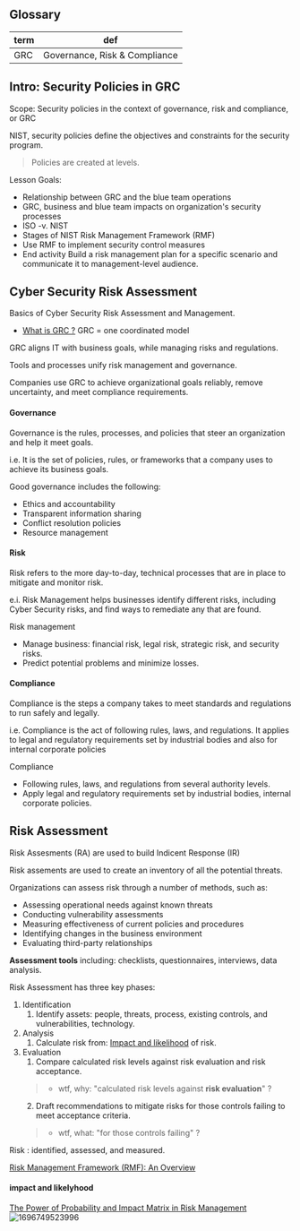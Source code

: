 ## Glossary
|term|def|
|-|---|
|GRC|Governance, Risk & Compliance|

## Intro: Security Policies in GRC

Scope: Security policies in the context of governance, risk and compliance, or GRC

NIST, security policies define the objectives and constraints for the security program. 
> Policies are created at levels.

Lesson Goals:
- Relationship between GRC and the blue team operations
-  GRC, business and blue team impacts on organization's security processes
- ISO -v. NIST
- Stages of NIST Risk Management Framework (RMF)
- Use RMF to implement security control measures
- End activity Build a risk management plan for a specific scenario and communicate it to management-level audience.

 ## Cyber Security Risk Assessment 
Basics of Cyber Security Risk Assessment and Management.
- [What is GRC ?](https://aws.amazon.com/what-is/grc/#:%7E:text=help%20with%20GRC%3F-,What%20is%20GRC%3F,its%20technological%20innovation%20and%20adoption)
GRC = one coordinated model

GRC aligns IT with business goals, while managing risks and regulations.

Tools and processes unify risk management and governance.

Companies use GRC to achieve organizational goals reliably, remove uncertainty, and meet compliance requirements.

#### Governance
Governance is the rules, processes, and policies that steer an organization and help it meet goals.

i.e. It is the set of policies, rules, or frameworks that a company uses to achieve its business goals.
 
Good governance includes the following:
- Ethics and accountability
- Transparent information sharing
- Conflict resolution policies
- Resource management


#### Risk
Risk refers to the more day-to-day, technical processes that are in place to mitigate and monitor risk.

e.i. Risk Management helps businesses identify different risks, including Cyber Security risks, and find ways to remediate any that are found.

Risk management
- Manage business: financial risk, legal risk, strategic risk, and security risks.
- Predict potential problems and minimize losses.

#### Compliance
Compliance is the steps a company takes to meet standards and regulations to run safely and legally.

i.e. Compliance is the act of following rules, laws, and regulations. It applies to legal and regulatory requirements set by industrial bodies and also for internal corporate policies

Compliance
- Following rules, laws, and regulations from several authority levels.
- Apply legal and regulatory requirements set by industrial bodies, internal corporate policies.


## Risk Assessment
Risk Assesments (RA) are used to build Indicent Response (IR)

Risk assements are used to create an inventory of all the potential threats.

Organizations can assess risk through a number of methods, such as:

- Assessing operational needs against known threats
- Conducting vulnerability assessments
- Measuring effectiveness of current policies and procedures
- Identifying changes in the business environment
- Evaluating third-party relationships

 __Assessment tools__ including: checklists, questionnaires, interviews, data analysis.

Risk Assessment has three key phases: 
1. Identification
    1. Identify assets: people, threats, process, existing controls, and vulnerabilities, technology.
2. Analysis
    1. Calculate risk from: [Impact and likelihood](#impact-and-likelyhood) of risk.
3. Evaluation
    1. Compare calculated risk levels against risk evaluation and risk acceptance.
    > * wtf, why: "calculated risk levels against **risk evaluation**" ?
    2. Draft recommendations to mitigate risks for those controls failing to meet acceptance criteria.
    > * wtf, what: "for those controls failing" ?

Risk : identified, assessed, and measured. 

[Risk Management Framework (RMF): An Overview](https://www.varonis.com/blog/risk-management-framework)


 








#### impact and likelyhood
[The Power of Probability and Impact Matrix in Risk Management](https://www.linkedin.com/pulse/power-probability-impact-matrix-risk-management-qasim-jaffery)
![1696749523996](https://github.com/user-attachments/assets/d280335d-fa41-4365-bb6a-02c520b6beac)

